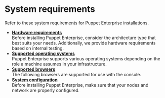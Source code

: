 # System requirements

Refer to these system requirements for Puppet Enterprise installations.

-   **[Hardware requirements](hardware_requirements.md#)**  
Before installing Puppet Enterprise, consider the architecture type that best suits your needs. Additionally, we provide hardware requirements based on internal testing.
-   **[Supported operating systems](supported_operating_systems.md#)**  
Puppet Enterprise supports various operating systems depending on the role a machine assumes in your infrastructure.
-   **[Supported browsers](supported_browsers.md#)**  
The following browsers are supported for use with the console.
-   **[System configuration](system_configuration.md#)**  
Before installing Puppet Enterprise, make sure that your nodes and network are properly configured.

